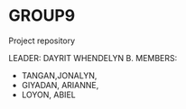 # GROUP9
Project repository

LEADER: DAYRIT WHENDELYN B.
MEMBERS:
<ul>
  <li>TANGAN,JONALYN,
  <li>GIYADAN, ARIANNE,
  <li>LOYON, ABIEL
<ul>

